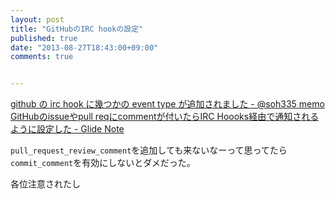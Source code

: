 ```yaml
---
layout: post
title: "GitHubのIRC hookの設定"
published: true
date: "2013-08-27T18:43:00+09:00"
comments: true


---
```


[github の irc hook に幾つかの event type が追加されました - @soh335 memo](http://soh335.hatenablog.com/entry/2013/07/10/100354)  
[GitHubのissueやpull reqにcommentが付いたらIRC Hoooks経由で通知されるように設定した - Glide Note](http://blog.glidenote.com/blog/2013/07/18/github-irc-hooks-event-type/)  
  
`pull_request_review_comment`を追加しても来ないなーって思ってたら  
`commit_comment`を有効にしないとダメだった。  
  
各位注意されたし

